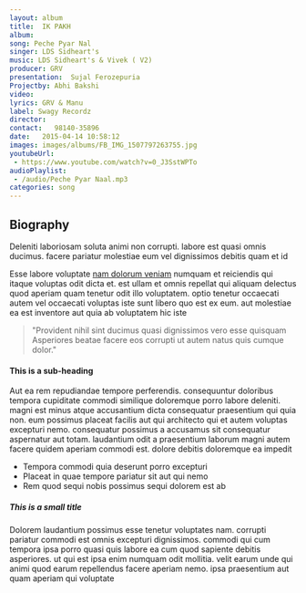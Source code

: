 ```yaml
---
layout: album
title:  IK PAKH
album: 
song: Peche Pyar Nal
singer: LDS Sidheart's
music: LDS Sidheart's & Vivek ( V2)
producer: GRV
presentation:  Sujal Ferozepuria
Projectby: Abhi Bakshi
video: 
lyrics: GRV & Manu
label: Swagy Recordz
director: 
contact:   98140-35896
date:   2015-04-14 10:58:12
images: images/albums/FB_IMG_1507797263755.jpg
youtubeUrl:
 - https://www.youtube.com/watch?v=0_J3SstWPTo   
audioPlaylist:
 - /audio/Peche Pyar Naal.mp3
categories: song
---
```


## Biography 

Deleniti laboriosam soluta animi non corrupti. labore est quasi omnis ducimus. facere pariatur molestiae eum vel dignissimos debitis quam et id


Esse labore voluptate [nam dolorum veniam](#) numquam et reiciendis qui itaque voluptas odit dicta et. est ullam et omnis repellat qui aliquam delectus quod aperiam quam tenetur odit illo voluptatem. optio tenetur occaecati autem vel occaecati voluptas iste sunt libero quo est ex eum. aut molestiae ea est inventore aut quia ab voluptatem hic iste

> "Provident nihil sint ducimus quasi dignissimos vero esse quisquam Asperiores beatae facere eos corrupti ut autem natus quis cumque dolor."

#### This is a sub-heading

Aut ea rem repudiandae tempore perferendis. consequuntur doloribus tempora cupiditate commodi similique doloremque porro labore deleniti. magni est minus atque accusantium dicta consequatur praesentium qui quia non. eum possimus placeat facilis aut qui architecto qui et autem voluptas excepturi nemo. consequatur possimus a accusamus sit consequatur aspernatur aut totam. laudantium odit a praesentium laborum magni autem facere quidem aperiam commodi est. dolore debitis doloremque ea impedit

* Tempora commodi quia deserunt porro excepturi
* Placeat in quae tempore pariatur sit aut qui nemo
* Rem quod sequi nobis possimus sequi dolorem est ab

##### This is a small title

Dolorem laudantium possimus esse tenetur voluptates nam. corrupti pariatur commodi est omnis excepturi dignissimos. commodi qui cum tempora ipsa porro quasi quis labore ea cum quod sapiente debitis asperiores. ut qui est ipsa enim numquam odit mollitia. velit earum unde qui animi quod earum repellendus facere aperiam nemo. ipsa praesentium aut quam aperiam qui voluptate
